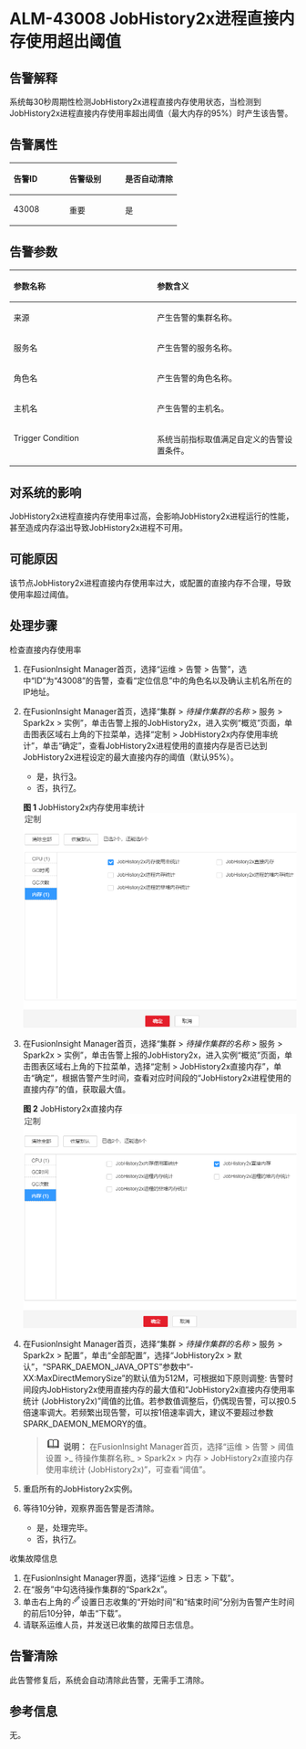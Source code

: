 # ALM-43008 JobHistory2x进程直接内存使用超出阈值<a name="ALM-43008"></a>

## 告警解释<a name="sd4a44f8becbc4c6da5595dcd761463b0"></a>

系统每30秒周期性检测JobHistory2x进程直接内存使用状态，当检测到JobHistory2x进程直接内存使用率超出阈值（最大内存的95%）时产生该告警。

## 告警属性<a name="s56696dba6d804cfab6443b5bb7e80bc9"></a>

<a name="t7a32d26aadff4f569a52ce2dae5dcb04"></a>
<table><thead align="left"><tr id="r598af654428d4605a5b61308e6dde344"><th class="cellrowborder" valign="top" width="33.33333333333333%" id="mcps1.1.4.1.1"><p id="afad47b78360c4d02a14257eb266ffd74"><a name="afad47b78360c4d02a14257eb266ffd74"></a><a name="afad47b78360c4d02a14257eb266ffd74"></a>告警ID</p>
</th>
<th class="cellrowborder" valign="top" width="33.33333333333333%" id="mcps1.1.4.1.2"><p id="a409694dff4234305b17e321eed124ef8"><a name="a409694dff4234305b17e321eed124ef8"></a><a name="a409694dff4234305b17e321eed124ef8"></a>告警级别</p>
</th>
<th class="cellrowborder" valign="top" width="33.33333333333333%" id="mcps1.1.4.1.3"><p id="ab1387d0fd6794931b24f95406735c735"><a name="ab1387d0fd6794931b24f95406735c735"></a><a name="ab1387d0fd6794931b24f95406735c735"></a>是否自动清除</p>
</th>
</tr>
</thead>
<tbody><tr id="r7f5385bd9a4c4d5cb6f3e90e2f36261c"><td class="cellrowborder" valign="top" width="33.33333333333333%" headers="mcps1.1.4.1.1 "><p id="a6b1abe743c464087b4932a00d30aeb61"><a name="a6b1abe743c464087b4932a00d30aeb61"></a><a name="a6b1abe743c464087b4932a00d30aeb61"></a>43008</p>
</td>
<td class="cellrowborder" valign="top" width="33.33333333333333%" headers="mcps1.1.4.1.2 "><p id="a278286834fdd4f8eaa344a65d118892e"><a name="a278286834fdd4f8eaa344a65d118892e"></a><a name="a278286834fdd4f8eaa344a65d118892e"></a>重要</p>
</td>
<td class="cellrowborder" valign="top" width="33.33333333333333%" headers="mcps1.1.4.1.3 "><p id="ac16d4b5beb6b4ad395c6aff7433c8d3d"><a name="ac16d4b5beb6b4ad395c6aff7433c8d3d"></a><a name="ac16d4b5beb6b4ad395c6aff7433c8d3d"></a>是</p>
</td>
</tr>
</tbody>
</table>

## 告警参数<a name="s9aeb18861ba34fbabeb8ca4c56efaa9a"></a>

<a name="t6590fe2b227148c3a1fb9d390cf656f9"></a>
<table><thead align="left"><tr id="rb830e9472e0d4c9e867eedc295a17faa"><th class="cellrowborder" valign="top" width="50%" id="mcps1.1.3.1.1"><p id="a29def5d79c8b4c668562a73fd2f47234"><a name="a29def5d79c8b4c668562a73fd2f47234"></a><a name="a29def5d79c8b4c668562a73fd2f47234"></a>参数名称</p>
</th>
<th class="cellrowborder" valign="top" width="50%" id="mcps1.1.3.1.2"><p id="a2878a4765ff54e039995dbb7492dd17e"><a name="a2878a4765ff54e039995dbb7492dd17e"></a><a name="a2878a4765ff54e039995dbb7492dd17e"></a>参数含义</p>
</th>
</tr>
</thead>
<tbody><tr id="row550193131310"><td class="cellrowborder" valign="top" width="50%" headers="mcps1.1.3.1.1 "><p id="p17935380415"><a name="p17935380415"></a><a name="p17935380415"></a>来源</p>
</td>
<td class="cellrowborder" valign="top" width="50%" headers="mcps1.1.3.1.2 "><p id="p187931338134115"><a name="p187931338134115"></a><a name="p187931338134115"></a>产生告警的集群名称。</p>
</td>
</tr>
<tr id="r986eb8e2fbb44ab1a2207b8084216f86"><td class="cellrowborder" valign="top" width="50%" headers="mcps1.1.3.1.1 "><p id="p41293795"><a name="p41293795"></a><a name="p41293795"></a>服务名</p>
</td>
<td class="cellrowborder" valign="top" width="50%" headers="mcps1.1.3.1.2 "><p id="a2d2982e2d28747d38292611fdcb5a27b"><a name="a2d2982e2d28747d38292611fdcb5a27b"></a><a name="a2d2982e2d28747d38292611fdcb5a27b"></a>产生告警的服务名称。</p>
</td>
</tr>
<tr id="r746fb7375f99417a89109e273ebe08d1"><td class="cellrowborder" valign="top" width="50%" headers="mcps1.1.3.1.1 "><p id="p23892775"><a name="p23892775"></a><a name="p23892775"></a>角色名</p>
</td>
<td class="cellrowborder" valign="top" width="50%" headers="mcps1.1.3.1.2 "><p id="a9a48d2c4ac8042ae8e0c2b78ecb11e54"><a name="a9a48d2c4ac8042ae8e0c2b78ecb11e54"></a><a name="a9a48d2c4ac8042ae8e0c2b78ecb11e54"></a>产生告警的角色名称。</p>
</td>
</tr>
<tr id="r49097e38ac0f4828b803acc93ffc606a"><td class="cellrowborder" valign="top" width="50%" headers="mcps1.1.3.1.1 "><p id="p14847206"><a name="p14847206"></a><a name="p14847206"></a>主机名</p>
</td>
<td class="cellrowborder" valign="top" width="50%" headers="mcps1.1.3.1.2 "><p id="ab890ccaff806492aa3798dbeae5c2161"><a name="ab890ccaff806492aa3798dbeae5c2161"></a><a name="ab890ccaff806492aa3798dbeae5c2161"></a>产生告警的主机名。</p>
</td>
</tr>
<tr id="r0bd8eeaf2fe4451b8eccfc807dc6f029"><td class="cellrowborder" valign="top" width="50%" headers="mcps1.1.3.1.1 "><p id="a3b4e3ac57d614f8b9dca1db388bbe41b"><a name="a3b4e3ac57d614f8b9dca1db388bbe41b"></a><a name="a3b4e3ac57d614f8b9dca1db388bbe41b"></a>Trigger Condition</p>
</td>
<td class="cellrowborder" valign="top" width="50%" headers="mcps1.1.3.1.2 "><p id="a0f6ddba9efb847528f89c674467eaa48"><a name="a0f6ddba9efb847528f89c674467eaa48"></a><a name="a0f6ddba9efb847528f89c674467eaa48"></a>系统当前指标取值满足自定义的告警设置条件。</p>
</td>
</tr>
</tbody>
</table>

## 对系统的影响<a name="s70d934f61be748d7bba363b6d759423f"></a>

JobHistory2x进程直接内存使用率过高，会影响JobHistory2x进程运行的性能，甚至造成内存溢出导致JobHistory2x进程不可用。

## 可能原因<a name="s387d4fa92c644a8f876c3cd372445d1c"></a>

该节点JobHistory2x进程直接内存使用率过大，或配置的直接内存不合理，导致使用率超过阈值。

## 处理步骤<a name="sebf77933862f453ea1eb16b7e4268e9b"></a>

检查直接内存使用率

1.  在FusionInsight Manager首页，选择“运维 \> 告警 \> 告警”，选中“ID”为“43008”的告警，查看“定位信息”中的角色名以及确认主机名所在的IP地址。
2.  在FusionInsight Manager首页，选择“集群 \>  _待操作集群的名称_  \> 服务 \> Spark2x \> 实例”，单击告警上报的JobHistory2x，进入实例“概览”页面，单击图表区域右上角的下拉菜单，选择“定制 \> JobHistory2x内存使用率统计”，单击“确定”，查看JobHistory2x进程使用的直接内存是否已达到JobHistory2x进程设定的最大直接内存的阈值（默认95%）。

    -   是，执行[3](#li13835134472710)。
    -   否，执行[7](#li3188114513556)。

    **图 1**  JobHistory2x内存使用率统计<a name="fig174723591719"></a>  
    ![](figures/JobHistory2x内存使用率统计-96.png "JobHistory2x内存使用率统计-96")

3.  <a name="li13835134472710"></a>在FusionInsight Manager首页，选择“集群 \>  _待操作集群的名称_  \> 服务 \> Spark2x \> 实例”，单击告警上报的JobHistory2x，进入实例“概览”页面，单击图表区域右上角的下拉菜单，选择“定制 \> JobHistory2x直接内存”，单击“确定”，根据告警产生时间，查看对应时间段的“JobHistory2x进程使用的直接内存”的值，获取最大值。

    **图 2**  JobHistory2x直接内存<a name="fig162687514202"></a>  
    ![](figures/JobHistory2x直接内存.png "JobHistory2x直接内存")

4.  在FusionInsight Manager首页，选择“集群 \>  _待操作集群的名称_  \> 服务 \> Spark2x \> 配置”，单击“全部配置”，选择“JobHistory2x \> 默认”，“SPARK\_DAEMON\_JAVA\_OPTS”参数中“-XX:MaxDirectMemorySize”的默认值为512M，可根据如下原则调整: 告警时间段内JobHistory2x使用直接内存的最大值和“JobHistory2x直接内存使用率统计 \(JobHistory2x\)”阈值的比值。若参数值调整后，仍偶现告警，可以按0.5倍速率调大。若频繁出现告警，可以按1倍速率调大，建议不要超过参数SPARK\_DAEMON\_MEMORY的值。

    >![](public_sys-resources/icon-note.gif) **说明：** 
    >在FusionInsight Manager首页，选择“运维 \> 告警 \> 阈值设置 \>_ 待操作集群名称_  \> Spark2x \> 内存 \> JobHistory2x直接内存使用率统计 \(JobHistory2x\)”，可查看“阈值”。

5.  重启所有的JobHistory2x实例。
6.  等待10分钟，观察界面告警是否清除。
    -   是，处理完毕。
    -   否，执行[7](#li3188114513556)。


收集故障信息

1.  <a name="li3188114513556"></a>在FusionInsight Manager界面，选择“运维 \> 日志 \> 下载”。
2.  在“服务”中勾选待操作集群的“Spark2x”。
3.  单击右上角的![](figures/zh-cn_image_0263895574.png)设置日志收集的“开始时间”和“结束时间”分别为告警产生时间的前后10分钟，单击“下载”。
4.  请联系运维人员，并发送已收集的故障日志信息。

## 告警清除<a name="section169311343318"></a>

此告警修复后，系统会自动清除此告警，无需手工清除。

## 参考信息<a name="s33aff0ddf721474ab93b4633c9243d9c"></a>

无。

